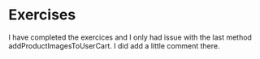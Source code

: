 # Exercises
I have completed the exercices and I only had issue with the last method addProductImagesToUserCart. I did add a little comment there.
